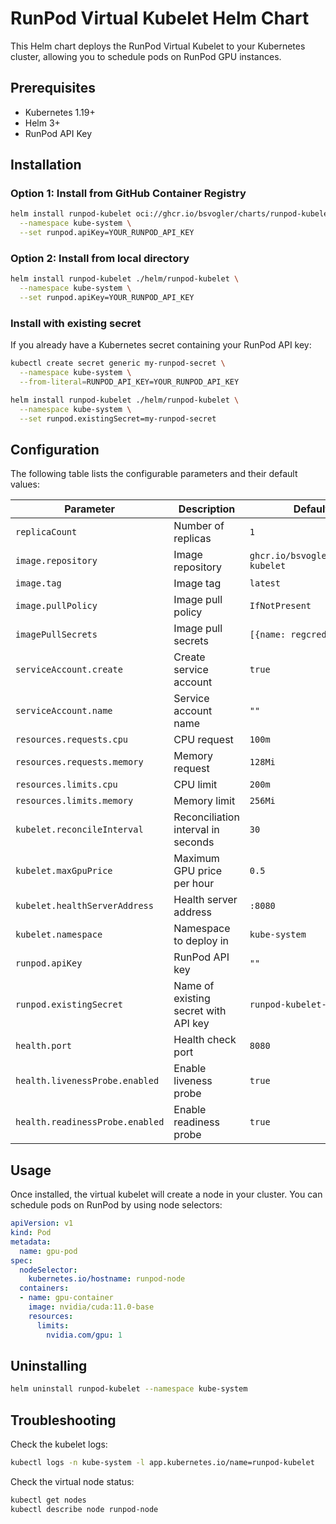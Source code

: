 # RunPod Virtual Kubelet Helm Chart

This Helm chart deploys the RunPod Virtual Kubelet to your Kubernetes cluster, allowing you to schedule pods on RunPod GPU instances.

## Prerequisites

- Kubernetes 1.19+
- Helm 3+
- RunPod API Key

## Installation

### Option 1: Install from GitHub Container Registry

```bash
helm install runpod-kubelet oci://ghcr.io/bsvogler/charts/runpod-kubelet \
  --namespace kube-system \
  --set runpod.apiKey=YOUR_RUNPOD_API_KEY
```

### Option 2: Install from local directory

```bash
helm install runpod-kubelet ./helm/runpod-kubelet \
  --namespace kube-system \
  --set runpod.apiKey=YOUR_RUNPOD_API_KEY
```

### Install with existing secret

If you already have a Kubernetes secret containing your RunPod API key:

```bash
kubectl create secret generic my-runpod-secret \
  --namespace kube-system \
  --from-literal=RUNPOD_API_KEY=YOUR_RUNPOD_API_KEY

helm install runpod-kubelet ./helm/runpod-kubelet \
  --namespace kube-system \
  --set runpod.existingSecret=my-runpod-secret
```

## Configuration

The following table lists the configurable parameters and their default values:

| Parameter | Description | Default |
|-----------|-------------|---------|
| `replicaCount` | Number of replicas | `1` |
| `image.repository` | Image repository | `ghcr.io/bsvogler/runpod-kubelet` |
| `image.tag` | Image tag | `latest` |
| `image.pullPolicy` | Image pull policy | `IfNotPresent` |
| `imagePullSecrets` | Image pull secrets | `[{name: regcred}]` |
| `serviceAccount.create` | Create service account | `true` |
| `serviceAccount.name` | Service account name | `""` |
| `resources.requests.cpu` | CPU request | `100m` |
| `resources.requests.memory` | Memory request | `128Mi` |
| `resources.limits.cpu` | CPU limit | `200m` |
| `resources.limits.memory` | Memory limit | `256Mi` |
| `kubelet.reconcileInterval` | Reconciliation interval in seconds | `30` |
| `kubelet.maxGpuPrice` | Maximum GPU price per hour | `0.5` |
| `kubelet.healthServerAddress` | Health server address | `:8080` |
| `kubelet.namespace` | Namespace to deploy in | `kube-system` |
| `runpod.apiKey` | RunPod API key | `""` |
| `runpod.existingSecret` | Name of existing secret with API key | `runpod-kubelet-secrets` |
| `health.port` | Health check port | `8080` |
| `health.livenessProbe.enabled` | Enable liveness probe | `true` |
| `health.readinessProbe.enabled` | Enable readiness probe | `true` |

## Usage

Once installed, the virtual kubelet will create a node in your cluster. You can schedule pods on RunPod by using node selectors:

```yaml
apiVersion: v1
kind: Pod
metadata:
  name: gpu-pod
spec:
  nodeSelector:
    kubernetes.io/hostname: runpod-node
  containers:
  - name: gpu-container
    image: nvidia/cuda:11.0-base
    resources:
      limits:
        nvidia.com/gpu: 1
```

## Uninstalling

```bash
helm uninstall runpod-kubelet --namespace kube-system
```

## Troubleshooting

Check the kubelet logs:

```bash
kubectl logs -n kube-system -l app.kubernetes.io/name=runpod-kubelet
```

Check the virtual node status:

```bash
kubectl get nodes
kubectl describe node runpod-node
```